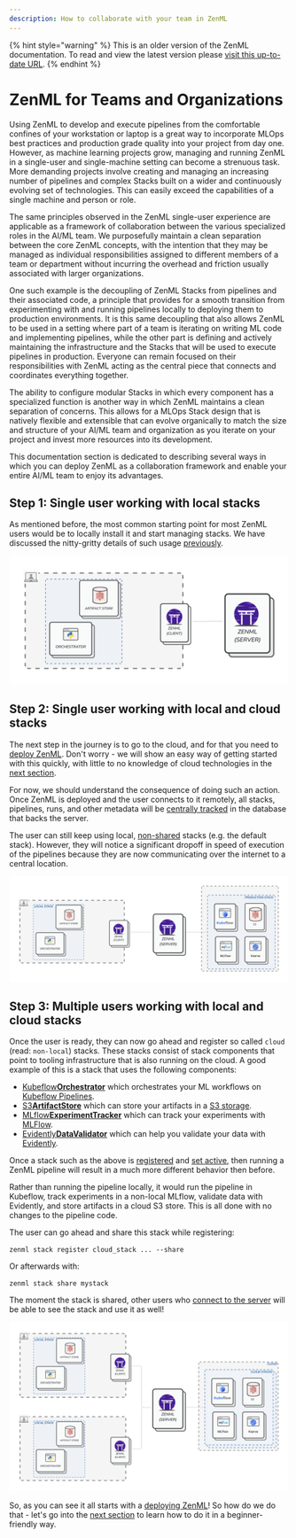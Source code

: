 ```yaml
---
description: How to collaborate with your team in ZenML
---
```


{% hint style="warning" %}
This is an older version of the ZenML documentation. To read and view the latest version please [visit this up-to-date URL](https://docs.zenml.io).
{% endhint %}


# ZenML for Teams and Organizations

Using ZenML to develop and execute pipelines from the comfortable confines of
your workstation or laptop is a great way to incorporate MLOps best practices
and production grade quality into your project from day one. However, as machine
learning projects grow, managing and running ZenML in a single-user and
single-machine setting can become a strenuous task. More demanding projects
involve creating and managing an increasing number of pipelines and complex
Stacks built on a wider and continuously evolving set of technologies. This can
easily exceed the capabilities of a single machine and person or role.

The same principles observed in the ZenML single-user experience are applicable
as a framework of collaboration between the various specialized roles in the
AI/ML team. We purposefully maintain a clean separation between the core ZenML
concepts, with the intention that they may be managed as individual
responsibilities assigned to different members of a team or department without
incurring the overhead and friction usually associated with larger
organizations.

One such example is the decoupling of ZenML Stacks from pipelines and their
associated code, a principle that provides for a smooth transition from
experimenting with and running pipelines locally to deploying them to production
environments. It is this same decoupling that also allows ZenML to be used
in a setting where part of a team is iterating on writing ML code and
implementing pipelines, while the other part is defining and actively
maintaining the infrastructure and the Stacks that will be used to execute
pipelines in production. Everyone can remain focused on their responsibilities
with ZenML acting as the central piece that connects and coordinates everything
together.

The ability to configure modular Stacks in which every component has a
specialized function is another way in which ZenML maintains a clean separation
of concerns. This allows for a MLOps Stack design that is natively flexible and
extensible that can evolve organically to match the size and structure
of your AI/ML team and organization as you iterate on your project and invest
more resources into its development.

This documentation section is dedicated to describing several ways in which you
can deploy ZenML as a collaboration framework and enable your entire AI/ML team
to enjoy its advantages.

## Step 1: Single user working with local stacks

As mentioned before, the most common starting point for most ZenML users would be
to locally install it and start managing stacks. We have discussed the
nitty-gritty details of such usage [previously](managing-stacks.md).

![Working with local ZenML](../../assets/starter_guide/collaboration/01_local_stack.png)

## Step 2: Single user working with local and cloud stacks

The next step in the journey is to go to the cloud, and for that you need to [deploy ZenML](../../getting-started/deploying-zenml/deploying-zenml.md).
Don't worry - we will show an easy way of getting started with this quickly, with little to no knowledge of cloud technologies in the
[next section](../production-fundamentals/production-fundamentals.md).

For now, we should understand the consequence of doing such an action. Once ZenML is deployed and the user connects to it remotely, all
stacks, pipelines, runs, and other metadata will be [centrally tracked](../../advanced-guide/pipelines/settings.md) in
the database that backs the server.

The user can still keep using local, [non-shared](managing-stacks.md#sharing-stacks-over-a-zenml-server) stacks (e.g. the default stack). However, they will notice a significant dropoff in speed of execution
of the pipelines because they are now communicating over the internet to a central location.

![Single user working with local and cloud stacks](../../assets/starter_guide/collaboration/02_multiple_stacks.png)

## Step 3: Multiple users working with local and cloud stacks

Once the user is ready, they can now go ahead and register so called `cloud` (read: `non-local`) stacks. These stacks consist of
stack components that point to tooling infrastructure that is also running on the cloud. A good example of this is a stack that
uses the following components:

- [Kubeflow**Orchestrator**](../../component-gallery/orchestrators/kubeflow.md) which orchestrates your ML workflows on [Kubeflow Pipelines](https://www.kubeflow.org/docs/components/pipelines/v1/introduction/). 
- [S3**ArtifactStore**](../../component-gallery/artifact-stores/s3.md) which can store your artifacts in a [S3 storage](https://aws.amazon.com/s3/).
- [MLflow**ExperimentTracker**](../../component-gallery/experiment-trackers/mlflow.md) which can track your experiments with [MLFlow](https://mlflow.org/).
- [Evidently**DataValidator**](../../component-gallery/data-validators/evidently.md) which can help you validate your data with [Evidently](https://www.evidentlyai.com/).

Once a stack such as the above is [registered](registering-stacks.md) and [set active](managing-stacks.md#setting-the-local-active-stack), then running a ZenML pipeline will result in a much more different behavior then before.

Rather than running the pipeline locally, it would run the pipeline in Kubeflow, track experiments in a non-local MLflow, validate data with
Evidently, and store artifacts in a cloud S3 store. This is all done with no changes to the pipeline code.

The user can go ahead and share this stack while registering:

```shell
zenml stack register cloud_stack ... --share
```

Or afterwards with:

```shell
zenml stack share mystack
```

The moment the stack is shared, other users who [connect to the server](../production-fundamentals/production-fundamentals.md) will be able to see the
stack and use it as well!

![Multiple users working with local and cloud stacks](../../assets/starter_guide/collaboration/03_multiple_users.png)

So, as you can see it all starts with a [deploying ZenML](../../getting-started/deploying-zenml/deploying-zenml.md)! So how
do we do that - let's go into the [next section](../production-fundamentals/production-fundamentals.md) to learn how to do it in a beginner-friendly way.
